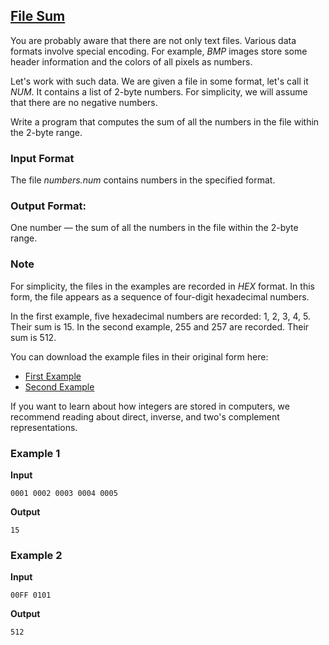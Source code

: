 ## [File Sum](../../../solutions/3.5/35_t.py)

You are probably aware that there are not only text files. Various data formats involve special encoding. For example, _BMP_ images store some header information and the colors of all pixels as numbers.

Let's work with such data. We are given a file in some format, let's call it _NUM_. It contains a list of 2-byte numbers. For simplicity, we will assume that there are no negative numbers.

Write a program that computes the sum of all the numbers in the file within the 2-byte range.

### Input Format

The file _numbers.num_ contains numbers in the specified format.

### Output Format:

One number — the sum of all the numbers in the file within the 2-byte range.

### Note

For simplicity, the files in the examples are recorded in _HEX_ format. In this form, the file appears as a sequence of four-digit hexadecimal numbers.

In the first example, five hexadecimal numbers are recorded: 1, 2, 3, 4, 5. Their sum is 15.
In the second example, 255 and 257 are recorded. Their sum is 512.

You can download the example files in their original form here:

- [First Example](https://yastatic.net/s3/ml-handbook/admin/sample01_10c35fbe0c.num?updated_at=2022-10-19T08:17:14.880Z)
- [Second Example](https://yastatic.net/s3/ml-handbook/admin/sample02_040e003db4.num?updated_at=2022-10-19T08:17:32.254Z)

If you want to learn about how integers are stored in computers, we recommend reading about direct, inverse, and two's complement representations.

### Example 1

__Input__
```plaintext
0001 0002 0003 0004 0005
```

__Output__
```plaintext
15
```

### Example 2

__Input__
```plaintext
00FF 0101
```

__Output__
```plaintext
512
```
